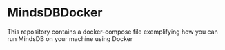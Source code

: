 # MindsDBDocker
This repository contains a docker-compose file exemplifying how you can run MindsDB on your machine using Docker
